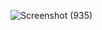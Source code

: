 ![Screenshot (935)](https://github.com/darsh1125/todo-list/assets/94056534/c6cec3fe-fb6c-4a70-a6a0-7dd2c8dcbddf)
